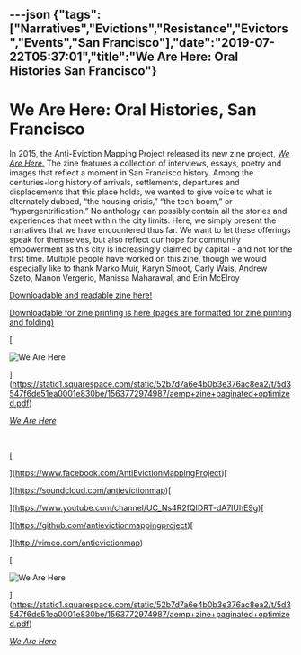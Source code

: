 ---json
{"tags":["Narratives","Evictions","Resistance","Evictors","Events","San Francisco"],"date":"2019-07-22T05:37:01","title":"We Are Here: Oral Histories San Francisco"}
---

We Are Here: Oral Histories, San Francisco
==========================================

In 2015, the Anti-Eviction Mapping Project released its new zine project, [_We Are Here_.](https://archive.org/details/aempzinepaginated) The zine features a collection of interviews, essays, poetry and images that reflect a moment in San Francisco history. Among the centuries-long history of arrivals, settlements, departures and displacements that this place holds, we wanted to give voice to what is alternately dubbed, “the housing crisis,” “the tech boom,” or “hypergentrification.” No anthology can possibly contain all the stories and experiences that meet within the city limits. Here, we simply present the narratives that we have encountered thus far. We want to let these offerings speak for themselves, but also reflect our hope for community empowerment as this city is increasingly claimed by capital - and not for the first time. Multiple people have worked on this zine, though we would especially like to thank Marko Muir, Karyn Smoot, Carly Wais, Andrew Szeto, Manon Vergerio, Manissa Maharawal, and Erin McElroy

[Downloadable and readable zine here!](https://archive.org/details/aempzinepaginated)

[Downloadable for zine printing is here (pages are formatted for zine printing and folding)](https://antievictionmap.squarespace.com/s/aemp-zine-for-print.pdf)

[

![We Are Here](https://images.squarespace-cdn.com/content/v1/52b7d7a6e4b0b3e376ac8ea2/1563857725096-9Y870FNW9C2T0OTNTYGQ/ke17ZwdGBToddI8pDm48kH6b2s6ZEy2wZmXIMYsgIVBZw-zPPgdn4jUwVcJE1ZvWQUxwkmyExglNqGp0IvTJZUJFbgE-7XRK3dMEBRBhUpwSZTakEcupwL81RX5noYDiNDqT9Jqb4E-fuLDTNVCWH22awG_w9oX_zOrT11GIhik/Screen+Shot+2019-07-22+at+9.32.19+PM.png)

](https://static1.squarespace.com/static/52b7d7a6e4b0b3e376ac8ea2/t/5d3547f6de51ea0001e830be/1563772974987/aemp+zine+paginated+optimized.pdf)

[_We Are Here_](https://archive.org/details/aempzinepaginated)

 

[

](https://www.facebook.com/AntiEvictionMappingProject)[

](https://soundcloud.com/antievictionmap)[

](https://www.youtube.com/channel/UC_Ns4R2fQIDRT-dA7lUhE9g)[

](https://github.com/antievictionmappingproject)[

](http://vimeo.com/antievictionmap)

[

![We Are Here](https://images.squarespace-cdn.com/content/v1/52b7d7a6e4b0b3e376ac8ea2/1563857701630-MB6G30QGGMLO56GO2OSX/ke17ZwdGBToddI8pDm48kGAcI67TzPGLxqs6PKOTVW5Zw-zPPgdn4jUwVcJE1ZvWQUxwkmyExglNqGp0IvTJZamWLI2zvYWH8K3-s_4yszcp2ryTI0HqTOaaUohrI8PIiRqld9q7amJADTYuv0DkVSd2geliJLoDjVZhneRRxU0/image-asset.png)

](https://static1.squarespace.com/static/52b7d7a6e4b0b3e376ac8ea2/t/5d3547f6de51ea0001e830be/1563772974987/aemp+zine+paginated+optimized.pdf)

[_We Are Here_](https://archive.org/details/aempzinepaginated)